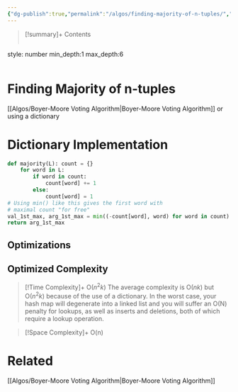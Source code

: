 ```yaml
---
{"dg-publish":true,"permalink":"/algos/finding-majority-of-n-tuples/","title":"Finding Majority of n tuples"}
---
```



>[!summary]+ Contents
>```toc
style: number
min_depth:1
max_depth:6 
>```


# Finding Majority of n-tuples
[[Algos/Boyer-Moore Voting Algorithm\|Boyer-Moore Voting Algorithm]] or using a dictionary
# Dictionary Implementation

```python
def majority(L): count = {}
	for word in L:
		if word in count:
			count[word] += 1 
		else:
	        count[word] = 1
# Using min() like this gives the first word with
# maximal count "for free"
val_1st_max, arg_1st_max = min((-count[word], word) for word in count) 
return arg_1st_max

```

## Optimizations

## Optimized Complexity

>[!Time Complexity]+
>O($n^2k$)
>The average complexity is O($nk$) but O($n^2k$) because of the use of a dictionary. In the worst case, your hash map will degenerate into a linked list and you will suffer an O(N) penalty for lookups, as well as inserts and deletions, both of which require a lookup operation.

>[!Space Complexity]+
>O(n)

# Related
[[Algos/Boyer-Moore Voting Algorithm\|Boyer-Moore Voting Algorithm]]